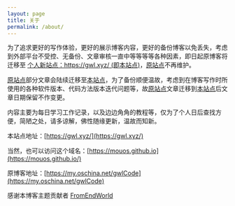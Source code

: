 ```yaml
---
layout: page
title: 关于
permalink: /about/
---
```


为了追求更好的写作体验，更好的展示博客内容，更好的备份博客以免丢失，考虑到外部平台不受控、无备份、文章审核一直中等等等等各种因素，即日起原博客将迁移至 [个人新站点：https://gwl.xyz/ (即本站点)](https://gwl.xyz/)，[原站点](https://my.oschina.net/gwlCode)不再维护。

[原站点](https://my.oschina.net/gwlCode)部分文章会陆续迁移至[本站点](http://gwl.xyz/)，为了备份顺便温故，考虑到在博客写作时所使用的各种软件版本、代码方法版本迭代问题等，故[原站点](https://my.oschina.net/gwlCode)文章迁移到[本站点](http://gwl.xyz/)后文章日期保留不作变更。

内容主要为每日学习工作记录，以及边边角角的教程等，仅为了个人日后查找方便，简陋之处，请多谅解，佛性随缘更新，温故而知新。

本站点地址：[https://gwl.xyz/](https://gwl.xyz/)

当然，也可以访问这个域名：[https://mouos.github.io](https://mouos.github.io/)

原博客地址：[https://my.oschina.net/gwlCode](https://my.oschina.net/gwlCode)

感谢本博客主题贡献者 [FromEndWorld](https://github.com/FromEndWorld/LOFFER)
